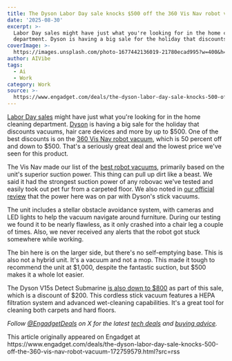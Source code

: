 ```yaml
---
title: The Dyson Labor Day sale knocks $500 off the 360 Vis Nav robot vacuum
date: '2025-08-30'
excerpt: >-
  Labor Day sales might have just what you're looking for in the home cleaning
  department. Dyson is having a big sale for the holiday that discounts vac...
coverImage: >-
  https://images.unsplash.com/photo-1677442136019-21780ecad995?w=400&h=200&fit=crop&auto=format
author: AIVibe
tags:
  - Ai
  - Work
category: Work
source: >-
  https://www.engadget.com/deals/the-dyson-labor-day-sale-knocks-500-off-the-360-vis-nav-robot-vacuum-172759579.html?src=rss
---
```

<p><a data-i13n="cpos:1;pos:1" href="https://www.engadget.com/deals/the-best-labor-day-sales-for-2025-save-up-to-500-on-tech-from-apple-anker-dyson-shark-and-others-120049728.html">Labor Day sales</a> might have just what you're looking for in the home cleaning department. <a data-i13n="elm:affiliate_link;sellerN:Dyson;elmt:;cpos:2;pos:1" href="https://shopping.yahoo.com/rdlw?merchantId=8b96b196-8902-4854-bf81-2e614eba034c&amp;siteId=us-engadget&amp;pageId=1p-autolink&amp;contentUuid=23f01f4e-6764-4103-85fe-821411320cc5&amp;featureId=text-link&amp;merchantName=Dyson&amp;linkText=Dyson&amp;custData=eyJzb3VyY2VOYW1lIjoiV2ViLURlc2t0b3AtVmVyaXpvbiIsImxhbmRpbmdVcmwiOiJodHRwczovL3d3dy5keXNvbi5jb20vZGVhbHMiLCJjb250ZW50VXVpZCI6IjIzZjAxZjRlLTY3NjQtNDEwMy04NWZlLTgyMTQxMTMyMGNjNSIsIm9yaWdpbmFsVXJsIjoiaHR0cHM6Ly93d3cuZHlzb24uY29tL2RlYWxzIn0&amp;signature=AQAAAcmvtsBWlauo6kTE0VpJTPs-VUmfI7uZ2l3SWIjQ4Q_Y&amp;gcReferrer=https%3A%2F%2Fwww.dyson.com%2Fdeals" class="rapid-with-clickid" data-original-link="https://www.dyson.com/deals">Dyson</a> is having a big sale for the holiday that discounts vacuums, hair care devices and more by up to $500. One of the best discounts is on the <a data-i13n="elm:affiliate_link;sellerN:Dyson;elmt:;cpos:3;pos:1" href="https://shopping.yahoo.com/rdlw?merchantId=8b96b196-8902-4854-bf81-2e614eba034c&amp;siteId=us-engadget&amp;pageId=1p-autolink&amp;contentUuid=23f01f4e-6764-4103-85fe-821411320cc5&amp;featureId=text-link&amp;merchantName=Dyson&amp;linkText=360+Vis+Nav+robot+vacuum&amp;custData=eyJzb3VyY2VOYW1lIjoiV2ViLURlc2t0b3AtVmVyaXpvbiIsImxhbmRpbmdVcmwiOiJodHRwczovL3d3dy5keXNvbi5jb20vdmFjdXVtLWNsZWFuZXJzL3JvYm90LzM2MC12aXMtbmF2L2JsdWUtbmlja2VsIiwiY29udGVudFV1aWQiOiIyM2YwMWY0ZS02NzY0LTQxMDMtODVmZS04MjE0MTEzMjBjYzUiLCJvcmlnaW5hbFVybCI6Imh0dHBzOi8vd3d3LmR5c29uLmNvbS92YWN1dW0tY2xlYW5lcnMvcm9ib3QvMzYwLXZpcy1uYXYvYmx1ZS1uaWNrZWwifQ&amp;signature=AQAAASzflQpqt_C7yS1JuCkq8RFp0PpCb_w0qOtwsBFH-8QQ&amp;gcReferrer=https%3A%2F%2Fwww.dyson.com%2Fvacuum-cleaners%2Frobot%2F360-vis-nav%2Fblue-nickel" class="rapid-with-clickid" data-original-link="https://www.dyson.com/vacuum-cleaners/robot/360-vis-nav/blue-nickel">360 Vis Nav robot vacuum</a>, which is 50 percent off and down to $500. That's a seriously great deal and the lowest price we've seen for this product.</p> 
<p>The Vis Nav made our list of the <a data-i13n="cpos:4;pos:1" href="https://www.engadget.com/home/smart-home/best-robot-vacuums-130010426.html">best robot vacuums</a>, primarily based on the unit's superior suction power. This thing can pull up dirt like a beast. We said it had the strongest suction power of any robovac we've tested and easily took out pet fur from a carpeted floor. We also noted in <a data-i13n="cpos:5;pos:1" href="https://www.engadget.com/dyson-360-vis-nav-review-superior-suction-at-a-steep-price-130010791.html">our official review</a> that the power here was on par with Dyson's stick vacuums.</p> <span id="end-legacy-contents"></span> 
<p> <core-commerce id="b8d7256ba1de4790a6e5170fbe7c2100" data-type="product-list" data-original-url="https://www.dyson.com/vacuum-cleaners/robot/360-vis-nav/blue-nickel"></core-commerce></p> 
<p>The unit includes a stellar obstacle avoidance system, with cameras and LED lights to help the vacuum navigate around furniture. During our testing we found it to be nearly flawless, as it only crashed into a chair leg a couple of times. Also, we never received any alerts that the robot got stuck somewhere while working.</p> 
<p>The bin here is on the larger side, but there's no self-emptying base. This is also not a hybrid unit. It's a vacuum and not a mop. This made it tough to recommend the unit at $1,000, despite the fantastic suction, but $500 makes it a whole lot easier.</p> 
<p>The Dyson V15s Detect Submarine <a data-i13n="elm:affiliate_link;sellerN:Dyson;elmt:;cpos:6;pos:1" href="https://shopping.yahoo.com/rdlw?merchantId=8b96b196-8902-4854-bf81-2e614eba034c&amp;siteId=us-engadget&amp;pageId=1p-autolink&amp;contentUuid=23f01f4e-6764-4103-85fe-821411320cc5&amp;featureId=text-link&amp;merchantName=Dyson&amp;linkText=is+also+down+to+%24800&amp;custData=eyJzb3VyY2VOYW1lIjoiV2ViLURlc2t0b3AtVmVyaXpvbiIsImxhbmRpbmdVcmwiOiJodHRwczovL3d3dy5keXNvbi5jb20vdmFjdXVtLWNsZWFuZXJzL3dldC1kcnkvdjE1cy1kZXRlY3Qtc3VibWFyaW5lL2dvbGQiLCJjb250ZW50VXVpZCI6IjIzZjAxZjRlLTY3NjQtNDEwMy04NWZlLTgyMTQxMTMyMGNjNSIsIm9yaWdpbmFsVXJsIjoiaHR0cHM6Ly93d3cuZHlzb24uY29tL3ZhY3V1bS1jbGVhbmVycy93ZXQtZHJ5L3YxNXMtZGV0ZWN0LXN1Ym1hcmluZS9nb2xkIn0&amp;signature=AQAAASIh5djhrrsJnDI9tJsjKPBujlTKHP6qHLnybHv2aNHC&amp;gcReferrer=https%3A%2F%2Fwww.dyson.com%2Fvacuum-cleaners%2Fwet-dry%2Fv15s-detect-submarine%2Fgold" class="rapid-with-clickid" data-original-link="https://www.dyson.com/vacuum-cleaners/wet-dry/v15s-detect-submarine/gold">is also down to $800</a> as part of this sale, which is a discount of $200. This cordless stick vacuum features a HEPA filtration system and advanced wet-cleaning capabilities. It's a great tool for cleaning both carpets and hard floors.</p> 
<p><em>Follow </em><a data-i13n="cpos:7;pos:1" href="https://twitter.com/EngadgetDeals"><em>@EngadgetDeals</em></a><em> on X for the latest </em><a data-i13n="cpos:8;pos:1" href="https://www.engadget.com/deals/"><em>tech deals</em></a><em> and </em><a data-i13n="cpos:9;pos:1" href="https://www.engadget.com/best-tech/"><em>buying advice</em></a><em>.</em></p>This article originally appeared on Engadget at https://www.engadget.com/deals/the-dyson-labor-day-sale-knocks-500-off-the-360-vis-nav-robot-vacuum-172759579.html?src=rss

